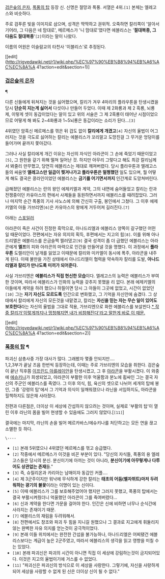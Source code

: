 [검은숲의 은자](%EA%B2%80%EC%9D%80%EC%88%B2%EC%9D%98%20%EC%9D%80%EC%9E%90.md),
[폭풍의 탑](%ED%8F%AD%ED%92%8D%EC%9D%98%20%ED%83%91.md) 등장 신. 신명은 절망과 폭풍. 서열은
4위.`[1]` 본체는 엘레고스와 비슷하다.

주로 검푸른 빛을 이미지로 삼으며, 성격은 딱딱하고 권위적. 오죽하면 칼리쪽이 '알아서 기어라, 그 다음은 네 맘대로', 메르메스가 '니
맘대로'였다면 에블리스는 '**절대복종, 그 다음도 절대복종**'`[2]`이라는 말이 나왔다.

이름의 어원은 이슬람교의 타천사 '이블리스'로 추정된다.

[[edit](http://rigvedawiki.net/r1/wiki.php/%EC%97%90%EB%B8%94%EB%A6%AC%EC%8A%A
4?action=edit&section=1)]

### [검은숲의 은자](%EA%B2%80%EC%9D%80%EC%88%B2%EC%9D%98%20%EC%9D%80%EC%9E%90.md)
¶

  

다른 신들에게 뒤쳐지는 것을 싫어했으며, 칼리가 겨우 4마리의 플라우톤을 탄생시켰을 당시 **단순히 지는게 싫어서** 다섯이나 만들어
두었다. 이때 제 2화룡과 제 2 흑룡, 뇌룡제, 이렇게 셋이 동갑이었다는 말이 있고 위의 서술은 그 제 2흑룡이 태어난 시점이었으므로
어떻게 해 봐도 2~4화룡과 1~5뇌룡은 동갑이라는 소리가 된다...`[3]`

  

4위였던 암흑신 메르메스를 꺾은 뒤 겁도 없이 **칼리에게 개겼고**`[4]` 자신의 율법이 어그러지는 것을 극도로 싫어하는 칼리는
에블리스가 꼬리말고 도망친걸 그 무거운 엉덩이를 들어가며 끝까지 쫓아갔다.

  

그러나 사실 칼리에게 개긴 이유는 자신의 자식인 아라콘이 그 손에 죽었기 때문이었고`[5]`, 그 원한을 갚기 위해 떨쳐 일어난 것. 하지만
아무리 그렇다고 해도 최강 칼리님께서 봐줄리 만무했고, 당연히 에블리스는 제대로 깨져버렸다. 당시 플라우톤과 엘레고스들의 싸움엣
**엘레고스만 일곱이 찢겨나가고 플라우톤은 멀쩡했던** 일도 있으며, 뭘 어떻게 해도 결국은 콩라인이었던 에블리스는 **금기를
어기면서까지** 인간계로 도망쳐버린다.

  

급해졌던 에블리스는 란의 왕인 에제키엘과 계약, 그의 내면에 숨어들었고 칼리는 란과 전쟁중이던 카유아스의 편에서 사제들을 동원하면서까지
에블리스를 때려잡았다. 그러나 마지막 순간 폭풍의 기사 샤노스에 의해 간신히 구출, 봉인에서 그쳤다. 그 이후 에제키엘의 아들
가브리엔`[6]`은 카유아스의 왕에게 거두어져 길러진다.`[7]`

  
  
  
  

아래는 [스포일러](%EC%8A%A4%ED%8F%AC%EC%9D%BC%EB%9F%AC.md)

  

아라콘이 죽은 사건이 진정한 흑막으로, 아나드리엘과 에블리스 양쪽이 갈구했던 어떤 일 때문이었다. 전편에서는 자유 의지의 획득, 후편에서는
지고의 힘`[8]`. 이를 위해 아나드리엘은 에블리스를 은금슬쩍 찔러댔고`[9]` 결국 성격이 좀 더 급했던 에블리스는 아라콘에게
**엘프**의 피와 아라콘의 마력으로 인간을 만들어낼 것을 명했다. 이 과정에서 **플라우톤** 도렐리안이 날개를 잃었고 이때문에 칼리와
미카엘이 동시에 폭주, 아라콘을 내주게 된다. 이때 불만을 가진 상태에서 아나드리엘이 협력을 약속하자 칼리를 도발, **아나드리엘과 칼리가
만나도록 미끼가 되어준다.**

  

사실 가브리엔은 **에블리스가 직접 현신한 모습**이다. 엘레고스의 능력은 에블리스가 부여한 것이며, 따라서 에블리스가 인화의 능력을 갖추지
못했을 리 없다. 본래 에제키엘의 아들에게 계약을 하려 했으나 하필이면 당시 그 아들이 그곳에 없었고, 시간이 없었던`[10]` 그는
**자기 자신도 모르도록** 인간으로 변화했고, 그 기억을 자신안에 숨겼다. 그 상태에서 칼리에게 자신의 모든것을 내맡겼고, 칼리는
**자신을 믿는 자는 무슨 일이 있어도 보호한다**라는 자신의 율법을 그대로 적용, 가브리엔으로 화한 에블리스를 보살핀다.[* 작중 칼리가'이렇게까지나 멍청해지면 내가 비참해진다'라고 말한게 바로 이 때문.](%2A%20%EC%9E%91%EC%A4%91%20%EC%B9%BC%EB%A6%AC%EA%B0%80%20%27%EC%9D%B4%EB%A0%87%EA%B2%8C%EA%B9%8C%EC%A7%80%EB%82%98%20%EB%A9%8D%EC%B2%AD%ED%95%B4%EC%A7%80%EB%A9%B4%20%EB%82%B4%EA%B0%80%20%EB%B9%84%EC%B0%B8%ED%95%B4%EC%A7%84%EB%8B%A4%27%EB%9D%BC%EA%B3%A0%20%EB%A7%90%ED%95%9C%EA%B2%8C%20%EB%B0%94%EB%A1%9C%20%EC%9D%B4%20%EB%95%8C%EB%AC%B8..md)

  
  
  

[[edit](http://rigvedawiki.net/r1/wiki.php/%EC%97%90%EB%B8%94%EB%A6%AC%EC%8A%A
4?action=edit&section=2)]

### [폭풍의 탑](%ED%8F%AD%ED%92%8D%EC%9D%98%20%ED%83%91.md) ¶

파괴신 삼총사중 가장 대사가 많다. 그래봤자 몇줄 안되지만....  
1,2,3부가 끝날 즈음 한번씩 등장하는데, 이때는 주로 가브리엔의 모습을 취한다. 검은숲이 끝난 직후쯤 [이프린드 아를레이안](%EC%9D%B4%ED%94%84%EB%A6%B0%EB%93%9C%20%EC%95%84%EB%A5%BC%EB%A0%88%EC%9D%B4%EC%95%88.md)을 탄생시켰고, 그 후 [아라콘](%EC%95%84%EB%9D%BC%EC%BD%98.md)을 부활시켰다. 이 와중에
[에슈키나](%EC%97%90%EC%8A%88%ED%82%A4%EB%82%98.md)가 희생되었고, 아라콘이 부활한 이후 억울함과
분노에 휩싸인 그는 결국 자신의 주군인 에블리스를 죽였다. 그 이후 의식, 힘, 육신의 셋으로 나뉘어 세개의 탑에 봉인, 그중 '강령의
탑'에서 그 기억과 의식이 일깨워졌으나 라닌을 서임하지도, 아라콘을 힐책하지도 않은채 사라졌다.

  

전편과 다른점은, 더이상 이 세상에 간섭하지 않으려는 것이며, 실제로 '부활의 탑'이 열린 이후 라닌의 몸을 빌어 현생할 수 있음에도 그러지
않았다.[`[11]`]

  

결국에는 마지막, 라닌의 손을 빌어 메르카바스/에슈키나를 처단하고는 모든 연을 끊고 소멸한 듯 하다.

`\----`

  * `[1]` 본래 5위였으나 4위였던 메르메스를 꺾고 승급했다.
  * `[2]` 작중에서 메르메스가 이것을 비꼰 부분이 있다. "당신의 자식들, 폭풍의 용 엘레고스들은 당시의 분신. 분신이기에 아끼는 것이 아니라, **분신이기에 아무렇게나 다루어도 상관없는 존재**들."
  * `[3]` 즉, 슈릴리온과 카리아는 남매이자 동갑인 커플....
  * `[4]` 제 3군주이지만 워낙에 무식하게 강한 칼리는 **태초의 어둠(벨자뷔트)마저 두려워하는 광기의 불꽃**이라는 이명이 있는 신이다.
  * `[5]` 이때 에블리스가 그를 보호해주었어야 했지만 그러지 못했고, 폭풍의 탑에서는 결국 부활시켜줬더니 억울했던 아라콘이 그를 죽여버렸다...
  * `[6]` 신과 계약을 한다면 가문을 걸어야 한다. 인간은 신에 비하면 너무나 순식간에 사라지는 존재이기 때문.
  * `[7]` 에블리스의 재림을 두려워해서.
  * `[8]` 전편에서도 창조와 파괴 두 힘을 지니길 원했으나 그 결과로 지고에게 휘둘리지 않는 완벽한 자유 의지를 얻는것이 궁극적이었다.
  * `[9]` 본래 이들 위치에서는 완전한 간섭을 불가능하나, 아나드리엘은 어찌됐건 에블리스보다는 계급이 높은 2군주였고, 따라서 에블리스의 생각을 읽고 영향을 미칠 수는 있었다.
  * `[10]` 본래 파괴신은 파괴의 시간이 아니면 직접 이 세상에 강림하는것이 금지되어있다. 이것은 지고의 율법이기에 거스를 수 없었다.
  * `[11]` "파괴신은 파괴신의 방식으로 이 세상을 사랑한다. 그렇기에, 자신을 사랑하게 되어 세상을 사랑할 수 없게 된 신은 더이상 신이 될 수 없다."

